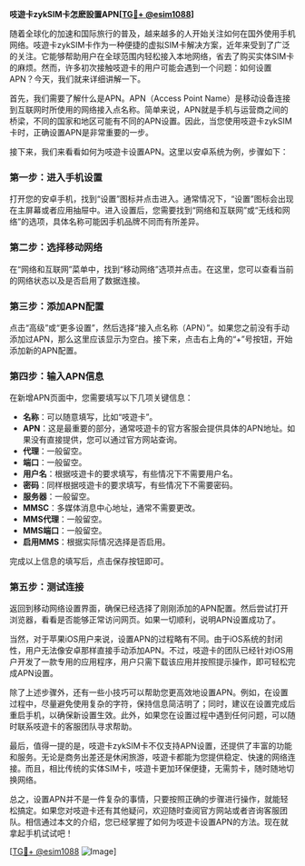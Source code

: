 **吱遊卡zykSIM卡怎麽設置APN[[TG💪+ @esim1088](https://t.me/s/esim1088)]**

随着全球化的加速和国际旅行的普及，越来越多的人开始关注如何在国外使用手机网络。吱遊卡zykSIM卡作为一种便捷的虚拟SIM卡解决方案，近年来受到了广泛的关注。它能够帮助用户在全球范围内轻松接入本地网络，省去了购买实体SIM卡的麻烦。然而，许多初次接触吱遊卡的用户可能会遇到一个问题：如何设置APN？今天，我们就来详细讲解一下。

首先，我们需要了解什么是APN。APN（Access Point Name）是移动设备连接到互联网时所使用的网络接入点名称。简单来说，APN就是手机与运营商之间的桥梁，不同的国家和地区可能有不同的APN设置。因此，当您使用吱遊卡zykSIM卡时，正确设置APN是非常重要的一步。

接下来，我们来看看如何为吱遊卡设置APN。这里以安卓系统为例，步骤如下：

### 第一步：进入手机设置
打开您的安卓手机，找到“设置”图标并点击进入。通常情况下，“设置”图标会出现在主屏幕或者应用抽屉中。进入设置后，您需要找到“网络和互联网”或“无线和网络”的选项，具体名称可能因手机品牌不同而有所差异。

### 第二步：选择移动网络
在“网络和互联网”菜单中，找到“移动网络”选项并点击。在这里，您可以查看当前的网络状态以及是否启用了数据连接。

### 第三步：添加APN配置
点击“高级”或“更多设置”，然后选择“接入点名称（APN）”。如果您之前没有手动添加过APN，那么这里应该显示为空白。接下来，点击右上角的“+”号按钮，开始添加新的APN配置。

### 第四步：输入APN信息
在新增APN页面中，您需要填写以下几项关键信息：
- **名称**：可以随意填写，比如“吱遊卡”。
- **APN**：这是最重要的部分，通常吱遊卡的官方客服会提供具体的APN地址。如果没有直接提供，您可以通过官方网站查询。
- **代理**：一般留空。
- **端口**：一般留空。
- **用户名**：根据吱遊卡的要求填写，有些情况下不需要用户名。
- **密码**：同样根据吱遊卡的要求填写，有些情况下不需要密码。
- **服务器**：一般留空。
- **MMSC**：多媒体消息中心地址，通常不需要更改。
- **MMS代理**：一般留空。
- **MMS端口**：一般留空。
- **启用MMS**：根据实际情况选择是否启用。

完成以上信息的填写后，点击保存按钮即可。

### 第五步：测试连接
返回到移动网络设置界面，确保已经选择了刚刚添加的APN配置。然后尝试打开浏览器，看看是否能够正常访问网页。如果一切顺利，说明APN设置成功了。

当然，对于苹果iOS用户来说，设置APN的过程略有不同。由于iOS系统的封闭性，用户无法像安卓那样直接手动添加APN。不过，吱遊卡的团队已经针对iOS用户开发了一款专用的应用程序，用户只需下载该应用并按照提示操作，即可轻松完成APN设置。

除了上述步骤外，还有一些小技巧可以帮助您更高效地设置APN。例如，在设置过程中，尽量避免使用复杂的字符，保持信息简洁明了；同时，建议在设置完成后重启手机，以确保新设置生效。此外，如果您在设置过程中遇到任何问题，可以随时联系吱遊卡的客服团队寻求帮助。

最后，值得一提的是，吱遊卡zykSIM卡不仅支持APN设置，还提供了丰富的功能和服务。无论是商务出差还是休闲旅游，吱遊卡都能为您提供稳定、快速的网络连接。而且，相比传统的实体SIM卡，吱遊卡更加环保便捷，无需剪卡，随时随地切换网络。

总之，设置APN并不是一件复杂的事情，只要按照正确的步骤进行操作，就能轻松搞定。如果您对吱遊卡还有其他疑问，欢迎随时查阅官方网站或者咨询客服团队。相信通过本文的介绍，您已经掌握了如何为吱遊卡设置APN的方法。现在就拿起手机试试吧！

[[TG💪+ @esim1088](https://t.me/s/esim1088) ![Image](https://i.postimg.cc/4NQfJmqS/Snipaste-2025-05-13-00-14-12.png)]